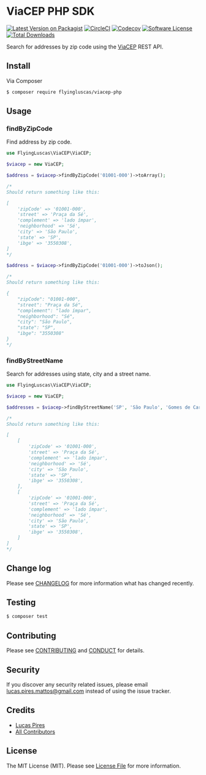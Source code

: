 # ViaCEP PHP SDK

[![Latest Version on Packagist][ico-version]][link-packagist]
[![CircleCI][icon-circleci]][link-circleci]
[![Codecov][icon-codecov]][link-codecov]
[![Software License][ico-license]](LICENSE.md)
[![Total Downloads][ico-downloads]][link-downloads]

Search for addresses by zip code using the [ViaCEP](https://viacep.com.br) REST API.

## Install

Via Composer

``` bash
$ composer require flyingluscas/viacep-php
```

## Usage

### findByZipCode

Find address by zip code.

```php
use FlyingLuscas\ViaCEP\ViaCEP;

$viacep = new ViaCEP;

$address = $viacep->findByZipCode('01001-000')->toArray();

/*
Should return something like this:

[
    'zipCode' => '01001-000',
    'street' => 'Praça da Sé',
    'complement' => 'lado ímpar',
    'neighborhood' => 'Sé',
    'city' => 'São Paulo',
    'state' => 'SP',
    'ibge' => '3550308',
]
*/

$address = $viacep->findByZipCode('01001-000')->toJson();

/*
Should return something like this:

{
    "zipCode": "01001-000",
    "street": "Praça da Sé",
    "complement": "lado ímpar",
    "neighborhood": "Sé",
    "city": "São Paulo",
    "state": "SP",
    "ibge": "3550308"
}
*/
```

### findByStreetName

Search for addresses using state, city and a street name.

```php
use FlyingLuscas\ViaCEP\ViaCEP;

$viacep = new ViaCEP;

$addresses = $viacep->findByStreetName('SP', 'São Paulo', 'Gomes de Carvalho');

/*
Should return something like this:

[
    [
        'zipCode' => '01001-000',
        'street' => 'Praça da Sé',
        'complement' => 'lado ímpar',
        'neighborhood' => 'Sé',
        'city' => 'São Paulo',
        'state' => 'SP',
        'ibge' => '3550308',
    ],
    [
        'zipCode' => '01001-000',
        'street' => 'Praça da Sé',
        'complement' => 'lado ímpar',
        'neighborhood' => 'Sé',
        'city' => 'São Paulo',
        'state' => 'SP',
        'ibge' => '3550308',
    ]
]
*/
```

## Change log

Please see [CHANGELOG](CHANGELOG.md) for more information what has changed recently.

## Testing

``` bash
$ composer test
```

## Contributing

Please see [CONTRIBUTING](CONTRIBUTING.md) and [CONDUCT](CONDUCT.md) for details.

## Security

If you discover any security related issues, please email lucas.pires.mattos@gmail.com instead of using the issue tracker.

## Credits

- [Lucas Pires][link-author]
- [All Contributors][link-contributors]

## License

The MIT License (MIT). Please see [License File](LICENSE.md) for more information.

[ico-version]: https://img.shields.io/packagist/v/flyingluscas/viacep-php.svg?style=flat-square
[ico-license]: https://img.shields.io/badge/license-MIT-brightgreen.svg?style=flat-square
[ico-downloads]: https://img.shields.io/packagist/dt/flyingluscas/viacep-php.svg?style=flat-square
[icon-circleci]: https://img.shields.io/circleci/project/github/flyingluscas/viacep-php.svg?style=flat-square
[icon-codecov]: https://img.shields.io/codecov/c/github/flyingluscas/viacep-php.svg?style=flat-square

[link-circleci]: https://circleci.com/gh/flyingluscas/viacep-php
[link-codecov]: https://codecov.io/gh/flyingluscas/viacep-php
[link-packagist]: https://packagist.org/packages/flyingluscas/viacep-php
[link-downloads]: https://packagist.org/packages/flyingluscas/viacep-php
[link-author]: https://github.com/flyingluscas
[link-contributors]: ../../contributors
